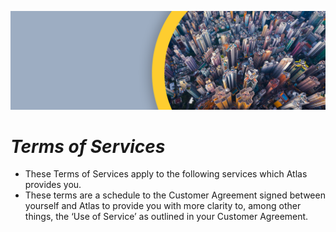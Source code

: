 ![](</.gitbook/assets/ATL_002_Gitbook-headers_Atlas.png>)

# ***Terms of Services***

- These Terms of Services apply to the following services which Atlas provides you.
- These terms are a schedule to the Customer Agreement signed between yourself and Atlas to provide you with more clarity to, among other things, the ‘Use of Service’ as outlined in your Customer Agreement. 
